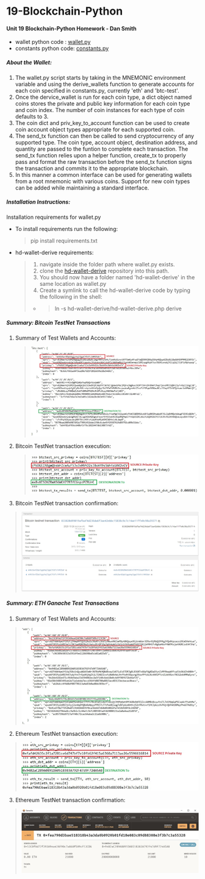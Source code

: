 # 19-Blockchain-Python

#### Unit 19 Blockchain-Python Homework - Dan Smith  
* wallet python code : [wallet.py](./wallet/wallet.py)
* constants python code: [constants.py](./wallet/constants.py)

##### About the Wallet:  
  1. The wallet.py script starts by taking in the MNEMONIC environment variable and using the derive_wallets function to generate accounts for each coin specified in constants.py, currently 'eth' and 'btc-test'.  
  2. Once the dervice_wallet is run for each coin type, a dict object named coins stores the private and public key information for each coin type and coin index.  The number of coin instances for each type of coin defaults to 3.
  3. The coin dict and priv_key_to_account function can be used to create coin account object types appropriate for each supported coin.
  3. The send_tx function can then be called to send cryptocurrency of any supported type. The coin type, account object, destination address, and quantity are passed to the funtion to complete each transaction. The send_tx function relies upon a helper function, create_tx to properly pass and format the raw transaction before the send_tx function signs the transaction and commits it to the appropriate blockchain.
  4. In this manner a common interface can be used for generating wallets from a root mnemonic with various coins. Support for new coin types can be added while maintaining a standard interface.

##### Installation Instructions:
Installation requirements for wallet.py  
* To install requirements run the following:
  > pip install requirements.txt 
* hd-wallet-derive requirements:
  > 1. navigate inside the folder path where wallet.py exists.
  > 2. clone the [hd-wallet-derive](https://github.com/dan-da/hd-wallet-derive) repository into this path.
  > 3. You should now have a folder named 'hd-wallet-derive' in the same location as wallet.py
  > 4. Create a symlink to call the hd-wallet-derive code by typing the following in the shell:  
  > * > ln -s hd-wallet-derive/hd-wallet-derive.php derive

##### Summary: Bitcoin TestNet Transactions  
1. Summary of Test Wallets and Accounts:  
    > ![Summary of Test Wallets and Accounts](./images/summary_btctest_addrs_markedup.jpg)  

2. Bitcoin TestNet transaction execution:  
    > ![Bitcoin TestNet transaction execution](./images/wallet_btc-test_transaction_markedup.jpg)  

3. Bitcoin TestNet transaction confirmation:  
  > ![Bitcoin TestNet transaction execution](./images/tbit_trans_confirm.jpg)  


##### Summary: ETH Ganache Test Transactions  
1. Summary of Test Wallets and Accounts:  
  > ![Summary of Test Wallets and Accounts](./images/summary_eth_addrs_markedup.jpg)

2. Ethereum TestNet transaction execution:  
  > ![ETH TestNet transaction execution](./images/wallet_eth_transaction_markedup.jpg)

3. Ethereum TestNet transaction confirmation:  
  > ![ETH TestNet transaction execution](./images/eth_trans_confirm.jpg)